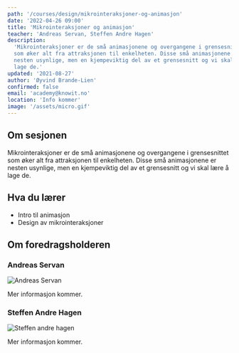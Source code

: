 ```yaml
---
path: '/courses/design/mikrointeraksjoner-og-animasjon'
date: '2022-04-26 09:00'
title: 'Mikrointeraksjoner og animasjon'
teacher: 'Andreas Servan, Steffen Andre Hagen'
description:
  'Mikrointeraksjoner er de små animasjonene og overgangene i grensesnittet
  som øker alt fra attraksjonen til enkelheten. Disse små animasjonene er
  nesten usynlige, men en kjempeviktig del av et grensesnitt og vi skal lære å
  lage de.'
updated: '2021-08-27'
author: 'Øyvind Brande-Lien'
confirmed: false
email: 'academy@knowit.no'
location: 'Info kommer'
image: '/assets/micro.gif'
---
```


## Om sesjonen

Mikrointeraksjoner er de små animasjonene og overgangene i grensesnittet som
øker alt fra attraksjonen til enkelheten. Disse små animasjonene er nesten
usynlige, men en kjempeviktig del av et grensesnitt og vi skal lære å lage de.

## Hva du lærer

- Intro til animasjon
- Design av mikrointeraksjoner

## Om foredragsholderen

### Andreas Servan
![Andreas Servan](https://user-images.githubusercontent.com/89777284/131804236-80ce84b9-4c0f-4b39-a374-06c31dfe6fd9.jpg)

Mer informasjon kommer.

### Steffen Andre Hagen
![Steffen andre hagen](https://user-images.githubusercontent.com/89777284/131804265-7ada33d1-ad63-4b83-b178-959853e9214d.png)

Mer informasjon kommer.
